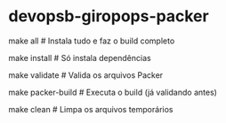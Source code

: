 # devopsb-giropops-packer

make all          # Instala tudo e faz o build completo

make install      # Só instala dependências

make validate     # Valida os arquivos Packer

make packer-build # Executa o build (já validando antes)

make clean        # Limpa os arquivos temporários

